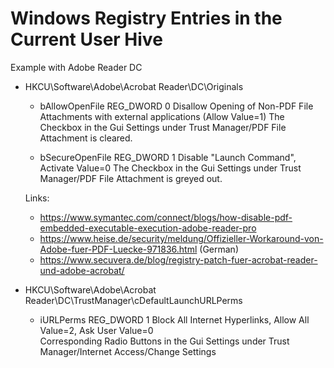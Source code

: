 # Windows Registry Entries in the Current User Hive

Example with Adobe Reader DC

- HKCU\Software\Adobe\Acrobat Reader\DC\Originals
    - bAllowOpenFile  REG_DWORD   0
      Disallow Opening of Non-PDF File Attachments with external applications (Allow Value=1)
      The Checkbox in the Gui Settings under Trust Manager/PDF File Attachment is cleared.

    - bSecureOpenFile REG_DWORD   1
      Disable "Launch Command",  Activate Value=0
      The Checkbox in the Gui Settings under Trust Manager/PDF File Attachment is greyed out.

    Links:
    - https://www.symantec.com/connect/blogs/how-disable-pdf-embedded-executable-execution-adobe-reader-pro
    - https://www.heise.de/security/meldung/Offizieller-Workaround-von-Adobe-fuer-PDF-Luecke-971836.html (German)
    - https://www.secuvera.de/blog/registry-patch-fuer-acrobat-reader-und-adobe-acrobat/

- HKCU\Software\Adobe\Acrobat Reader\DC\TrustManager\cDefaultLaunchURLPerms
    - iURLPerms REG_DWORD 1
      Block All Internet Hyperlinks, Allow All Value=2, Ask User Value=0  
      Corresponding Radio Buttons in the Gui Settings under Trust Manager/Internet Access/Change Settings

